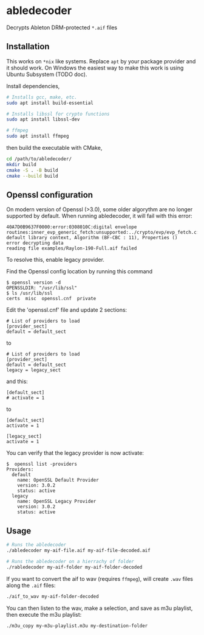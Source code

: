 # abledecoder

Decrypts Ableton DRM-protected `*.aif` files

## Installation

This works on `*nix` like systems. Replace `apt` by your package provider and it should work. On Windows the easiest way to make this work is using Ubuntu Subsystem (TODO doc).

Install dependencies,

```bash
# Installs gcc, make, etc.
sudo apt install build-essential

# Installs libssl for crypto functions
sudo apt install libssl-dev

# ffmpeg
sudo apt install ffmpeg
```

then build the executable with CMake,

```bash
cd /path/to/abledecoder/
mkdir build
cmake -S . -B build
cmake --build build
```

## Openssl configuration

On modern version of Openssl (>3.0), some older algorythm are no longer supported by default.
When running abledecoder, it will fail with this error:

```
40A7D0B9637F0000:error:0308010C:digital envelope routines:inner_evp_generic_fetch:unsupported:../crypto/evp/evp_fetch.c:349:Global default library context, Algorithm (BF-CBC : 11), Properties ()
error decrypting data
reading file examples/Raylon-190-Full.aif failed
```

To resolve this, enable legacy provider.

Find the Openssl config location by running this command
```
$ openssl version -d
OPENSSLDIR: "/usr/lib/ssl"
$ ls /usr/lib/ssl
certs  misc  openssl.cnf  private
```

Edit the 'openssl.cnf' file and update 2 sections:

```
# List of providers to load
[provider_sect]
default = default_sect
```

to

```
# List of providers to load
[provider_sect]
default = default_sect
legacy = legacy_sect
```

and this:

```
[default_sect]
# activate = 1
```

to
```
[default_sect]
activate = 1

[legacy_sect]
activate = 1
```

You can verify that the legacy provider is now activate:

```
$  openssl list -providers
Providers:
  default
    name: OpenSSL Default Provider
    version: 3.0.2
    status: active
  legacy
    name: OpenSSL Legacy Provider
    version: 3.0.2
    status: active
```

## Usage

```bash
# Runs the abledecoder
./abledecoder my-aif-file.aif my-aif-file-decoded.aif

# Runs the abledecoder on a hierrachy of folder
./rabledecoder my-aif-folder my-aif-folder-decoded
```

If you want to convert the aif to wav (requires `ffmpeg`), will create `.wav` files along the `.aif` files:

```bash
./aif_to_wav my-aif-folder-decoded
```

You can then listen to the wav, make a selection, and save as m3u playlist, then execute the m3u playlist:

```bash
./m3u_copy my-m3u-playlist.m3u my-destination-folder
```
